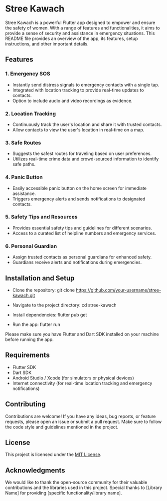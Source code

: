 # Stree Kawach

Stree Kawach is a powerful Flutter app designed to empower and ensure the safety of women. With a range of features and functionalities, it aims to provide a sense of security and assistance in emergency situations. This README file provides an overview of the app, its features, setup instructions, and other important details.

## Features

### 1. Emergency SOS
- Instantly send distress signals to emergency contacts with a single tap.
- Integrated with location tracking to provide real-time updates to contacts.
- Option to include audio and video recordings as evidence.

### 2. Location Tracking
- Continuously track the user's location and share it with trusted contacts.
- Allow contacts to view the user's location in real-time on a map.

### 3. Safe Routes
- Suggests the safest routes for traveling based on user preferences.
- Utilizes real-time crime data and crowd-sourced information to identify safe paths.

### 4. Panic Button
- Easily accessible panic button on the home screen for immediate assistance.
- Triggers emergency alerts and sends notifications to designated contacts.

### 5. Safety Tips and Resources
- Provides essential safety tips and guidelines for different scenarios.
- Access to a curated list of helpline numbers and emergency services.

### 6. Personal Guardian
- Assign trusted contacts as personal guardians for enhanced safety.
- Guardians receive alerts and notifications during emergencies.

## Installation and Setup

- Clone the repository:
git clone https://github.com/your-username/stree-kawach.git

- Navigate to the project directory:
cd stree-kawach
- Install dependencies:
flutter pub get
- Run the app:
flutter run

Please make sure you have Flutter and Dart SDK installed on your machine before running the app.

## Requirements

- Flutter SDK
- Dart SDK
- Android Studio / Xcode (for simulators or physical devices)
- Internet connectivity (for real-time location tracking and emergency notifications)

## Contributing

Contributions are welcome! If you have any ideas, bug reports, or feature requests, please open an issue or submit a pull request. Make sure to follow the code style and guidelines mentioned in the project.

## License

This project is licensed under the [MIT License](LICENSE).

## Acknowledgments

We would like to thank the open-source community for their valuable contributions and the libraries used in this project. Special thanks to [Library Name] for providing [specific functionality/library name].
